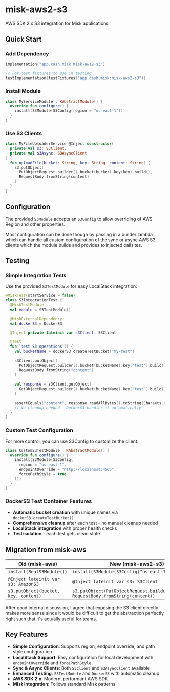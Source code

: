 # misk-aws2-s3

AWS SDK 2.x S3 integration for Misk applications.

## Quick Start

### Add Dependency
```kotlin
implementation("app.cash.misk:misk-aws2-s3")

// For test fixtures to use in testing
testImplementation(testFixtures("app.cash.misk:misk-aws2-s3"))
```

### Install Module
```kotlin
class MyServiceModule : KAbstractModule() {
  override fun configure() {
    install(S3Module(S3Config(region = "us-east-1")))
  }
}
```

### Use S3 Clients
```kotlin
class MyFileUploaderService @Inject constructor(
  private val s3: S3Client,
  private val s3Async: S3AsyncClient
) {
  fun uploadFile(bucket: String, key: String, content: String) {
    s3.putObject(
      PutObjectRequest.builder().bucket(bucket).key(key).build(),
      RequestBody.fromString(content)
    )
  }
}
```

## Configuration

The provided `S3Module` accepts an `S3Config` to allow overriding of AWS Region and other properties.

Most configuration can be done though by passing in a builder lambda which can handle all custom configuration of the sync or async AWS S3 clients which the module builds and provides to injected callsites.

## Testing

### Simple Integration Tests
Use the provided `S3TestModule` for easy LocalStack integration:

```kotlin
@MiskTest(startService = false)
class S3IntegrationTest {
  @MiskTestModule
  val module = S3TestModule()

  @MiskExternalDependency
  val dockerS3 = DockerS3

  @Inject private lateinit var s3Client: S3Client

  @Test
  fun `test S3 operations`() {
    val bucketName = dockerS3.createTestBucket("my-test")
    
    s3Client.putObject(
      PutObjectRequest.builder().bucket(bucketName).key("test").build(),
      RequestBody.fromString("content")
    )
    
    val response = s3Client.getObject(
      GetObjectRequest.builder().bucket(bucketName).key("test").build()
    )
    
    assertEquals("content", response.readAllBytes().toString(Charsets.UTF_8))
    // No cleanup needed - DockerS3 handles it automatically
  }
}
```

### Custom Test Configuration
For more control, you can use S3Config to customize the client:

```kotlin
class CustomS3TestModule : KAbstractModule() {
  override fun configure() {
    install(S3Module(S3Config(
      region = "us-east-1",
      endpointOverride = "http://localhost:4566",
      forcePathStyle = true
    )))
  }
}
```

### DockerS3 Test Container Features
- **Automatic bucket creation** with unique names via `dockerS3.createTestBucket()`
- **Comprehensive cleanup** after each test - no manual cleanup needed
- **LocalStack integration** with proper health checks
- **Test isolation** - each test gets clean state

## Migration from misk-aws

| Old (misk-aws) | New (misk-aws2-s3) |
|----------------|---------------------|
| `install(RealS3Module())` | `install(S3Module(S3Config("us-east-1")))` |
| `@Inject lateinit var s3: AmazonS3` | `@Inject lateinit var s3: S3Client` |
| `s3.putObject(bucket, key, content)` | `s3.putObject(PutObjectRequest.builder()...build(), RequestBody.fromString(content))` |

After good internal discussion, I agree that exposing the S3 client directly makes more sense since it would be difficult to get the abstraction perfectly right such that it's actually useful for teams.

## Key Features

- **Simple Configuration**: Supports region, endpoint override, and path style configuration
- **LocalStack Support**: Easy configuration for local development with `endpointOverride` and `forcePathStyle`
- **Sync & Async Clients**: Both `S3Client` and `S3AsyncClient` available
- **Enhanced Testing**: `S3TestModule` and `DockerS3` with automatic cleanup
- **AWS SDK 2.x**: Modern, performant AWS SDK
- **Misk Integration**: Follows standard Misk patterns
